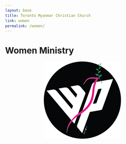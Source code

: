 ```yaml
---
layout: base
title: Toronto Myanmar Christian Church
link: women
permalink: /women/
---
```


# Women Ministry


<img style="display: block; margin-left: auto; margin-right: auto; width: 50%;" src="/static/img/TMCC women logo.png" alt="OMCY Logo" width="500"/>
